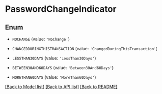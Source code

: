 # PasswordChangeIndicator


## Enum

* `NOCHANGE` (value: `'NoChange'`)

* `CHANGEDDURINGTHISTRANSACTION` (value: `'ChangedDuringThisTransaction'`)

* `LESSTHAN30DAYS` (value: `'LessThan30Days'`)

* `BETWEEN30AND60DAYS` (value: `'Between30And60Days'`)

* `MORETHAN60DAYS` (value: `'MoreThan60Days'`)

[[Back to Model list]](../README.md#documentation-for-models) [[Back to API list]](../README.md#documentation-for-api-endpoints) [[Back to README]](../README.md)


